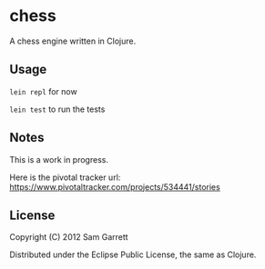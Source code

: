 # chess
A chess engine written in Clojure.

## Usage

`lein repl` for now

`lein test` to run the tests

## Notes
This is a work in progress.

Here is the pivotal tracker url: https://www.pivotaltracker.com/projects/534441/stories

## License

Copyright (C) 2012 Sam Garrett

Distributed under the Eclipse Public License, the same as Clojure.
